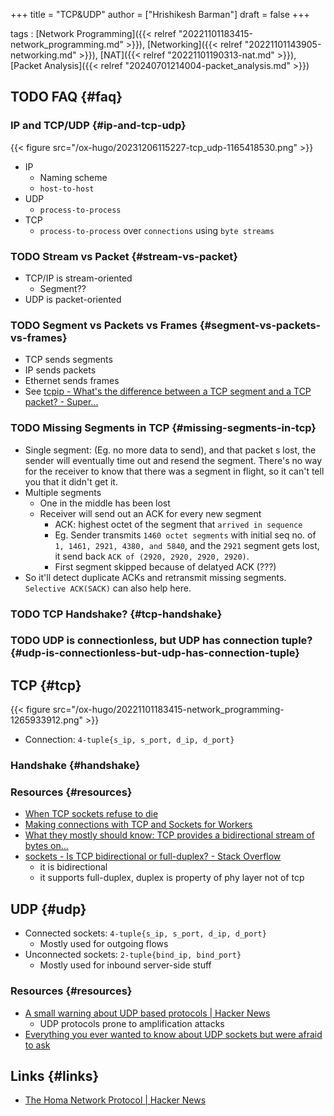 +++
title = "TCP&UDP"
author = ["Hrishikesh Barman"]
draft = false
+++

tags
: [Network Programming]({{< relref "20221101183415-network_programming.md" >}}), [Networking]({{< relref "20221101143905-networking.md" >}}), [NAT]({{< relref "20221101190313-nat.md" >}}), [Packet Analysis]({{< relref "20240701214004-packet_analysis.md" >}})


## <span class="org-todo todo TODO">TODO</span> FAQ {#faq}


### IP and TCP/UDP {#ip-and-tcp-udp}

{{< figure src="/ox-hugo/20231206115227-tcp_udp-1165418530.png" >}}

-   IP
    -   Naming scheme
    -   `host-to-host`
-   UDP
    -   `process-to-process`
-   TCP
    -   `process-to-process` over `connections` using `byte streams`


### <span class="org-todo todo TODO">TODO</span> Stream vs Packet {#stream-vs-packet}

-   TCP/IP is stream-oriented
    -   Segment??
-   UDP is packet-oriented


### <span class="org-todo todo TODO">TODO</span> Segment vs Packets vs Frames {#segment-vs-packets-vs-frames}

-   TCP sends segments
-   IP sends packets
-   Ethernet sends frames
-   See [tcpip - What's the difference between a TCP segment and a TCP packet? - Super...](https://superuser.com/questions/298087/whats-the-difference-between-a-tcp-segment-and-a-tcp-packet)


### <span class="org-todo todo TODO">TODO</span> Missing Segments in TCP {#missing-segments-in-tcp}

-   Single segment: (Eg. no more data to send), and that packet s lost, the sender will eventually time out and resend the segment. There's no way for the receiver to know that there was a segment in flight, so it can't tell you that it didn't get it.
-   Multiple segments
    -   One in the middle has been lost
    -   Receiver will send out an ACK for every new segment
        -   ACK: highest octet of the segment that `arrived in sequence`
        -   Eg. Sender transmits `1460 octet segments` with initial seq no. of `1, 1461, 2921, 4380, and 5840`, and the `2921` segment gets lost, it send back `ACK of (2920, 2920, 2920, 2920)`.
        -   First segment skipped because of delatyed ACK (???)
-   So it'll detect duplicate ACKs and retransmit missing segments. `Selective ACK(SACK)` can also help here.


### <span class="org-todo todo TODO">TODO</span> TCP Handshake? {#tcp-handshake}


### <span class="org-todo todo TODO">TODO</span> UDP is connectionless, but UDP has connection tuple? {#udp-is-connectionless-but-udp-has-connection-tuple}


## TCP {#tcp}

{{< figure src="/ox-hugo/20221101183415-network_programming-1265933912.png" >}}

-   Connection: `4-tuple{s_ip, s_port, d_ip, d_port}`


### Handshake {#handshake}


### Resources {#resources}

-   [When TCP sockets refuse to die](https://blog.cloudflare.com/when-tcp-sockets-refuse-to-die/)
-   [Making connections with TCP and Sockets for Workers](https://blog.cloudflare.com/introducing-socket-workers/)
-   [What they mostly should know: TCP provides a bidirectional stream of bytes on...](https://news.ycombinator.com/item?id=23194020)
-   [sockets - Is TCP bidirectional or full-duplex? - Stack Overflow](https://stackoverflow.com/questions/28494850/is-tcp-bidirectional-or-full-duplex)
    -   it is bidirectional
    -   it supports full-duplex, duplex is property of phy layer not of tcp


## UDP {#udp}

-   Connected sockets: `4-tuple{s_ip, s_port, d_ip, d_port}`
    -   Mostly used for outgoing flows
-   Unconnected sockets: `2-tuple{bind_ip, bind_port}`
    -   Mostly used for inbound server-side stuff


### Resources {#resources}

-   [A small warning about UDP based protocols | Hacker News](https://news.ycombinator.com/item?id=38046448)
    -   UDP protocols prone to amplification attacks
-   [Everything you ever wanted to know about UDP sockets but were afraid to ask](https://blog.cloudflare.com/everything-you-ever-wanted-to-know-about-udp-sockets-but-were-afraid-to-ask-part-1/)


## Links {#links}

-   [The Homa Network Protocol | Hacker News](https://news.ycombinator.com/item?id=42552887)
